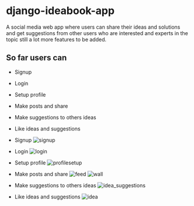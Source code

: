 
# django-ideabook-app
A social media web app where users can share their ideas and solutions and get suggestions from other users who are interested and experts in the topic
still a lot more features to be added.
## So far users can
- Signup
- Login
- Setup profile
- Make posts and share
- Make suggestions to others ideas
- Like ideas and suggestions

- Signup
![signup](https://user-images.githubusercontent.com/47047812/129758432-4d8a80e9-c07d-484c-bc57-74e66781707c.jpg)
- Login
![login](https://user-images.githubusercontent.com/47047812/129758517-988cd226-8992-45f6-9915-b65857f1bf9c.jpg)
- Setup profile
![profilesetup](https://user-images.githubusercontent.com/47047812/129758588-7e541dcf-816f-4c3e-b4f7-90e0ce4781b1.jpg)
- Make posts and share
![feed](https://user-images.githubusercontent.com/47047812/129758658-372357db-3955-4752-ac3d-1a89b2a2b7f5.jpg)
![wall](https://user-images.githubusercontent.com/47047812/129758696-d3888deb-c1ac-4985-a616-1a58688dab7f.jpg)
- Make suggestions to others ideas
![idea_suggestions](https://user-images.githubusercontent.com/47047812/129758764-4733472f-5535-45d0-9e85-bd3866d946bb.jpg)
- Like ideas and suggestions
![idea](https://user-images.githubusercontent.com/47047812/129758775-c62d95bc-4e0f-4366-a9f7-bed858604e6b.jpg)
